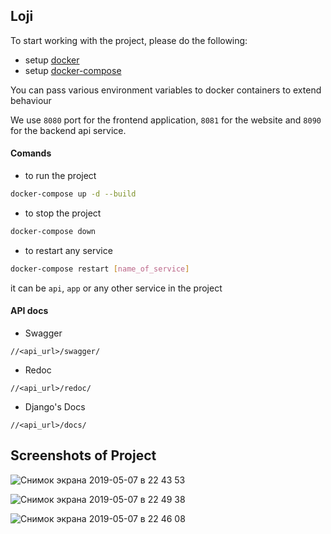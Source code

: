 ## Loji
To start working with the project, please do the following:
- setup [docker](https://www.docker.com/get-started)
- setup [docker-compose](https://docs.docker.com/compose/install/)

You can pass various environment variables to docker containers to extend behaviour

We use `8080` port for the frontend application, `8081` for the website and `8090` for the backend api service.

#### Comands

- to run the project
```bash
docker-compose up -d --build
```

- to stop the project
```bash
docker-compose down
```

- to restart any service
```bash
docker-compose restart [name_of_service]
```
it can be `api`, `app` or any other service in the project

#### API docs

* Swagger

`//<api_url>/swagger/`

* Redoc 

`//<api_url>/redoc/`

* Django's Docs

`//<api_url>/docs/`


## Screenshots of Project
![Снимок экрана 2019-05-07 в 22 43 53](https://user-images.githubusercontent.com/87672296/130852361-17827fc4-66a3-4065-8d79-edc64b4e3311.png)

![Снимок экрана 2019-05-07 в 22 49 38](https://user-images.githubusercontent.com/87672296/130852378-a90a5d4c-ba70-4d01-bcf4-25d8fa15ba7d.png)

![Снимок экрана 2019-05-07 в 22 46 08](https://user-images.githubusercontent.com/87672296/130852579-9c49992a-8856-4ebb-8e53-b7b2a8f59f2b.png)
